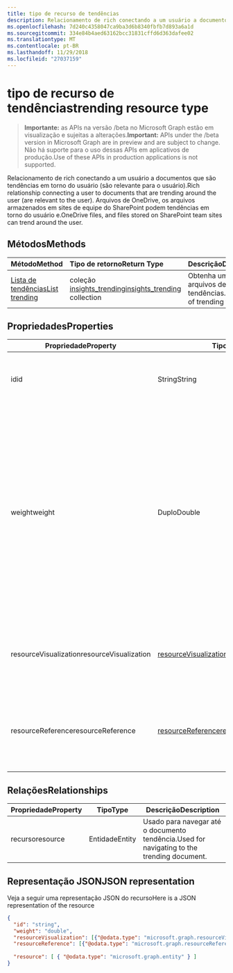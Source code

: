 ```yaml
---
title: tipo de recurso de tendências
description: Relacionamento de rich conectando a um usuário a documentos que são tendências em torno do usuário (são relevante para o usuário). Arquivos de OneDrive, os arquivos armazenados em sites de equipe do SharePoint podem tendências em torno do usuário e.
ms.openlocfilehash: 7d240c4358047ca9ba3d6b8340fbfb7d893a6a1d
ms.sourcegitcommit: 334e84b4aed63162bcc31831cffd6d363dafee02
ms.translationtype: MT
ms.contentlocale: pt-BR
ms.lasthandoff: 11/29/2018
ms.locfileid: "27037159"
---
```

# <a name="trending-resource-type"></a><span data-ttu-id="68aa6-104">tipo de recurso de tendências</span><span class="sxs-lookup"><span data-stu-id="68aa6-104">trending resource type</span></span>

> <span data-ttu-id="68aa6-105">**Importante:** as APIs na versão /beta no Microsoft Graph estão em visualização e sujeitas a alterações.</span><span class="sxs-lookup"><span data-stu-id="68aa6-105">**Important:** APIs under the /beta version in Microsoft Graph are in preview and are subject to change.</span></span> <span data-ttu-id="68aa6-106">Não há suporte para o uso dessas APIs em aplicativos de produção.</span><span class="sxs-lookup"><span data-stu-id="68aa6-106">Use of these APIs in production applications is not supported.</span></span>

<span data-ttu-id="68aa6-107">Relacionamento de rich conectando a um usuário a documentos que são tendências em torno do usuário (são relevante para o usuário).</span><span class="sxs-lookup"><span data-stu-id="68aa6-107">Rich relationship connecting a user to documents that are trending around the user (are relevant to the user).</span></span> <span data-ttu-id="68aa6-108">Arquivos de OneDrive, os arquivos armazenados em sites de equipe do SharePoint podem tendências em torno do usuário e.</span><span class="sxs-lookup"><span data-stu-id="68aa6-108">OneDrive files, and files stored on SharePoint team sites can trend around the user.</span></span>

## <a name="methods"></a><span data-ttu-id="68aa6-109">Métodos</span><span class="sxs-lookup"><span data-stu-id="68aa6-109">Methods</span></span>

| <span data-ttu-id="68aa6-110">Método</span><span class="sxs-lookup"><span data-stu-id="68aa6-110">Method</span></span>       | <span data-ttu-id="68aa6-111">Tipo de retorno</span><span class="sxs-lookup"><span data-stu-id="68aa6-111">Return Type</span></span>  |<span data-ttu-id="68aa6-112">Descrição</span><span class="sxs-lookup"><span data-stu-id="68aa6-112">Description</span></span>|
|:---------------|:--------|:----------|
|[<span data-ttu-id="68aa6-113">Lista de tendências</span><span class="sxs-lookup"><span data-stu-id="68aa6-113">List trending</span></span>](../api/insights-list-trending.md) |<span data-ttu-id="68aa6-114">coleção [insights_trending](insights-trending.md)</span><span class="sxs-lookup"><span data-stu-id="68aa6-114">[insights_trending](insights-trending.md) collection</span></span>| <span data-ttu-id="68aa6-115">Obtenha uma lista dos arquivos de tendências.</span><span class="sxs-lookup"><span data-stu-id="68aa6-115">Get a list of trending files.</span></span>|

## <a name="properties"></a><span data-ttu-id="68aa6-116">Propriedades</span><span class="sxs-lookup"><span data-stu-id="68aa6-116">Properties</span></span>

| <span data-ttu-id="68aa6-117">Propriedade</span><span class="sxs-lookup"><span data-stu-id="68aa6-117">Property</span></span>      | <span data-ttu-id="68aa6-118">Tipo</span><span class="sxs-lookup"><span data-stu-id="68aa6-118">Type</span></span>                              | <span data-ttu-id="68aa6-119">Descrição</span><span class="sxs-lookup"><span data-stu-id="68aa6-119">Description</span></span>  |
| ------------- |---------------                    | -------------|
| <span data-ttu-id="68aa6-120">id</span><span class="sxs-lookup"><span data-stu-id="68aa6-120">id</span></span>                    | <span data-ttu-id="68aa6-121">String</span><span class="sxs-lookup"><span data-stu-id="68aa6-121">String</span></span>                    | <span data-ttu-id="68aa6-122">Identificador exclusivo do relacionamento.</span><span class="sxs-lookup"><span data-stu-id="68aa6-122">Unique identifier of the relationship.</span></span> <span data-ttu-id="68aa6-123">Somente leitura.</span><span class="sxs-lookup"><span data-stu-id="68aa6-123">Read only.</span></span>        |
| <span data-ttu-id="68aa6-124">weight</span><span class="sxs-lookup"><span data-stu-id="68aa6-124">weight</span></span>                | <span data-ttu-id="68aa6-125">Duplo</span><span class="sxs-lookup"><span data-stu-id="68aa6-125">Double</span></span>                    | <span data-ttu-id="68aa6-126">Valor que indica o quanto o documento está atualmente tendências.</span><span class="sxs-lookup"><span data-stu-id="68aa6-126">Value indicating how much the document is currently trending.</span></span> <span data-ttu-id="68aa6-127">Quanto maior o número, mais o documento é atualmente tendências ao redor do usuário (o mais relevantes é).</span><span class="sxs-lookup"><span data-stu-id="68aa6-127">The larger the number, the more the document is currently trending around the user (the more relevant it is).</span></span> <span data-ttu-id="68aa6-128">Documentos retornados são classificados por esse valor.</span><span class="sxs-lookup"><span data-stu-id="68aa6-128">Returned documents are sorted by this value.</span></span>  |
| <span data-ttu-id="68aa6-129">resourceVisualization</span><span class="sxs-lookup"><span data-stu-id="68aa6-129">resourceVisualization</span></span> | [<span data-ttu-id="68aa6-130">resourceVisualization</span><span class="sxs-lookup"><span data-stu-id="68aa6-130">resourceVisualization</span></span>](insights-resourcevisualization.md)    | <span data-ttu-id="68aa6-131">Propriedades que você pode usar para visualizar o documento na sua experiência.</span><span class="sxs-lookup"><span data-stu-id="68aa6-131">Properties that you can use to visualize the document in your experience.</span></span> |
| <span data-ttu-id="68aa6-132">resourceReference</span><span class="sxs-lookup"><span data-stu-id="68aa6-132">resourceReference</span></span>     | [<span data-ttu-id="68aa6-133">resourceReference</span><span class="sxs-lookup"><span data-stu-id="68aa6-133">resourceReference</span></span>](insights-resourcereference.md)        | <span data-ttu-id="68aa6-134">Propriedades de referência do documento tendência, como a url e o tipo de documento.</span><span class="sxs-lookup"><span data-stu-id="68aa6-134">Reference properties of the trending document, such as the url and type of the document.</span></span> |

## <a name="relationships"></a><span data-ttu-id="68aa6-135">Relações</span><span class="sxs-lookup"><span data-stu-id="68aa6-135">Relationships</span></span>

| <span data-ttu-id="68aa6-136">Propriedade</span><span class="sxs-lookup"><span data-stu-id="68aa6-136">Property</span></span>      | <span data-ttu-id="68aa6-137">Tipo</span><span class="sxs-lookup"><span data-stu-id="68aa6-137">Type</span></span>          | <span data-ttu-id="68aa6-138">Descrição</span><span class="sxs-lookup"><span data-stu-id="68aa6-138">Description</span></span>  |
| ------------- |---------------| -------------|
| <span data-ttu-id="68aa6-139">recurso</span><span class="sxs-lookup"><span data-stu-id="68aa6-139">resource</span></span>      | <span data-ttu-id="68aa6-140">Entidade</span><span class="sxs-lookup"><span data-stu-id="68aa6-140">Entity</span></span>        | <span data-ttu-id="68aa6-141">Usado para navegar até o documento tendência.</span><span class="sxs-lookup"><span data-stu-id="68aa6-141">Used for navigating to the trending document.</span></span> |

## <a name="json-representation"></a><span data-ttu-id="68aa6-142">Representação JSON</span><span class="sxs-lookup"><span data-stu-id="68aa6-142">JSON representation</span></span>

<span data-ttu-id="68aa6-143">Veja a seguir uma representação JSON do recurso</span><span class="sxs-lookup"><span data-stu-id="68aa6-143">Here is a JSON representation of the resource</span></span>

```json
{
  "id": "string",
  "weight": "double",
  "resourceVisualization": [{"@odata.type": "microsoft.graph.resourceVisualization"}],
  "resourceReference": [{"@odata.type": "microsoft.graph.resourceReference"}],
  
  "resource": [ { "@odata.type": "microsoft.graph.entity" } ]
}
```